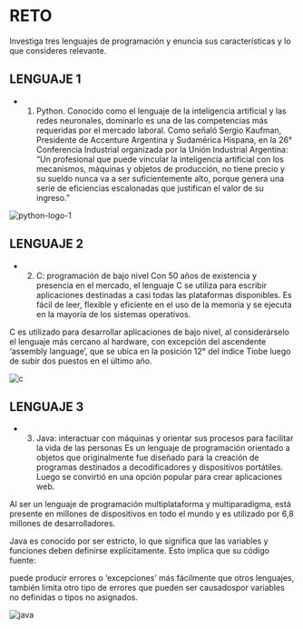 # RETO
Investiga tres lenguajes de programación y enuncia sus características y lo que consideres relevante.

## LENGUAJE 1

* 1. Python.
Conocido como el lenguaje de la inteligencia artificial y las redes neuronales, dominarlo es una de las competencias más requeridas por el mercado laboral. Como señaló Sergio Kaufman, Presidente de Accenture Argentina y Sudamérica Hispana, en la 26° Conferencia Industrial organizada por la Unión Industrial Argentina: “Un profesional que puede vincular la inteligencia artificial con los mecanismos, máquinas y objetos de producción, no tiene precio y su sueldo nunca va a ser suficientemente alto, porque genera una serie de eficiencias escalonadas que justifican el valor de su ingreso.”








![python-logo-1](https://user-images.githubusercontent.com/101212784/157935601-dc4ae83a-00b1-4468-b6ab-27da0002d20c.jpg)








## LENGUAJE 2

* 2. C: programación de bajo nivel 
Con 50 años de existencia y presencia en el mercado, el lenguaje C se utiliza para escribir aplicaciones destinadas a casi todas las plataformas disponibles. Es fácil de leer, flexible y eficiente en el uso de la memoria y se ejecuta en la mayoría de los sistemas operativos.

C es utilizado para desarrollar aplicaciones de bajo nivel, al considerárselo el lenguaje más cercano al hardware, con excepción del ascendente ‘assembly language’, que se ubica en la posición 12° del índice Tiobe luego de subir dos puestos en el último año.




![c](https://user-images.githubusercontent.com/101212784/157935878-2a34dabe-41eb-4498-a839-64a300c61035.png)


















## LENGUAJE 3

* 3. Java: interactuar con máquinas y orientar sus procesos para facilitar la vida de las personas 
Es un lenguaje de programación orientado a objetos que originalmente fue diseñado para la creación de programas destinados a decodificadores y dispositivos portátiles. Luego se convirtió en una opción popular para crear aplicaciones web.

Al ser un lenguaje de programación multiplataforma y multiparadigma, está presente en millones de dispositivos en todo el mundo y es utilizado por 6,8 millones de desarrolladores.

Java es conocido por ser estricto, lo que significa que las variables y funciones deben definirse explícitamente. Esto implica que su código fuente:

puede producir errores o ‘excepciones’ más fácilmente que otros lenguajes,
también limita otro tipo de errores que pueden ser causados ​​por variables no definidas o tipos no asignados.








![java](https://user-images.githubusercontent.com/101212784/157935684-e2155c6a-21a6-48ca-9c81-a160beab2a39.png)











